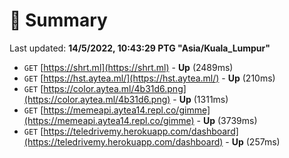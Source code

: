 # 📖 Summary
Last updated: **14/5/2022, 10:43:29 PTG "Asia/Kuala_Lumpur"**

- `GET` [https://shrt.ml](https://shrt.ml) - **Up** (2489ms)
- `GET` [https://hst.aytea.ml/](https://hst.aytea.ml/) - **Up** (210ms)
- `GET` [https://color.aytea.ml/4b31d6.png](https://color.aytea.ml/4b31d6.png) - **Up** (1311ms)
- `GET` [https://memeapi.aytea14.repl.co/gimme](https://memeapi.aytea14.repl.co/gimme) - **Up** (3739ms)
- `GET` [https://teledrivemy.herokuapp.com/dashboard](https://teledrivemy.herokuapp.com/dashboard) - **Up** (257ms)
